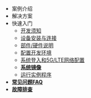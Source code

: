 
* 案例介绍
* 解决方案
* 快速入门
    * [开发须知](zh-cn/BeforeDevelopment.md)
    * [设备安装与连接](zh-cn/DeviceMountingAndConnection.md)
    * [部件/硬件说明](zh-cn/HardwareOverview.md)
    * [配置开发环境](zh-cn/DevelopmentEnvironment.md)
    * [系统登入和5G/LTE网络配置](zh-cn/SystemLoginAnd5G_LTEnetworkConfiguration.md)
    * [**系统镜像**](zh-cn/SystemImage.md)
    * [运行实例程序](zh-cn/SampleCode.md)
* [**常见问题FAQ**](zh-cn/FAQ.md)
* [**故障排查**](zh-cn/TroubleShooting.md)